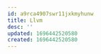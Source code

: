 ```yaml
---
id: a9rca4907swr11jxkmyhunw
title: Llvm
desc: ''
updated: 1696442520580
created: 1696442520580
---
```

